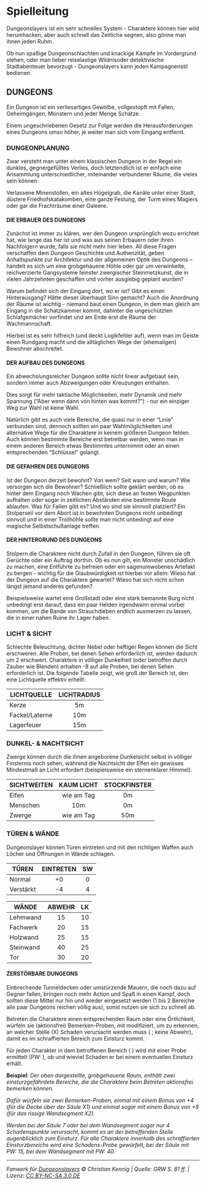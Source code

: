 # Spielleitung

Dungeonslayers ist ein sehr schnelles System - Charaktere können hier wild herumhacken, aber auch schnell das Zeitliche segnen, also gönne man ihnen jeden Ruhm.

Ob nun spaßige Dungeonschlachten und knackige Kämpfe im Vordergrund stehen, oder man lieber reiselastige Wildnisoder detektivische Stadtabenteuer bevorzugt - Dungeonslayers kann jeden Kampagnenstil bedienen.

## DUNGEONS

Ein Dungeon ist ein verliesartiges Gewölbe, vollgestopft mit Fallen, Geheimgängen, Monstern und jeder Menge Schätze.

Einem ungeschriebenen Gesetz zur Folge werden die Herausforderungen eines Dungeons umso höher, je weiter man sich vom Eingang entfernt.

### DUNGEONPLANUNG

Zwar versteht man unter einem klassischen Dungeon in der Regel ein dunkles, gegnergefülltes Verlies, doch letztendlich ist er einfach eine Ansammlung unterschiedlicher, miteinander verbundener Räume, die vieles sein können:

Verlassene Minenstollen, ein altes Hügelgrab, die Kanäle unter einer Stadt, düstere Friedhofskatakomben, eine ganze Festung, der Turm eines Magiers oder gar die Frachträume einer Galeere.

#### DIE ERBAUER DES DUNGEONS

Zunächst ist immer zu klären, wer den Dungeon ursprünglich wozu errichtet hat, wie lange das her ist und was aus seinen Erbauern oder ihren Nachfolgern wurde, falls sie nicht mehr hier leben. All diese Fragen verschaffen dem Dungeon Geschichte und Authenzität, geben Anhaltspunkte zur Architektur und der allgemeinen Optik des Dungeons – handelt es sich um eine grobgehauene Höhle oder gar um verwinkelte, reichverzierte Gangsysteme feinster zwergischer Steinmetzkunst, die in vielen Jahrzehnten geschaffen und vorher ausgiebig geplant wurden?

Warum befindet sich der Eingang dort, wo er ist? Gibt es einen Hinterausgang? Hätte dieser überhaupt Sinn gemacht? Auch die Anordnung der Räume ist wichtig - niemand baut einen Dungeon, in dem man gleich am Eingang in die Schatzkammer kommt, dahinter die ungeschützten Schlafgemächer vorfindet und am Ende erst die Räume der Wachmannschaft.

Hierbei ist es sehr hilfreich (und deckt Logikfehler auf), wenn man im Geiste einen Rundgang macht und die alltäglichen Wege der (ehemaligen) Bewohner abschreitet.

#### DER AUFBAU DES DUNGEONS

Ein abwechslungsreicher Dungeon sollte nicht linear aufgebaut sein, sondern immer auch Abzweigungen oder Kreuzungen enthalten.

Dies sorgt für mehr taktische Möglichkeiten, mehr Dynamik und mehr Spannung (“Aber wenn dann von hinten was kommt?”) - nur ein einziger Weg zur Wahl ist keine Wahl.

Natürlich gibt es auch viele Bereiche, die quasi nur in einer “Linie” verbunden sind, dennoch sollten ein paar Wahlmöglichkeiten und alternative Wege für die Charaktere in keinem größeren Dungeon fehlen. Auch können bestimmte Bereiche erst betretbar werden, wenn man in einem anderen Bereich etwas Bestimmtes unternimmt oder an einen entsprechenden “Schlüssel” gelangt.

#### DIE GEFAHREN DES DUNGEONS

Ist der Dungeon derzeit bewohnt? Von wem? Seit wann und warum? Wie versorgen sich die Bewohner? Schließlich sollte geklärt werden, ob es hinter dem Eingang noch Wachen gibt, sich diese an festen Wegpunkten aufhalten oder sogar in zeitlichen Abständen eine bestimmte Route ablaufen. Was für Fallen gibt es? Und wo sind sie sinnvoll platziert? Ein Stolperseil vor dem Abort ist in bewohnten Dungeons nicht unbedingt sinnvoll und in einer Trollhöhle sollte man nicht unbedingt auf eine magische Selbstschußanlage treffen.

#### DER HINTERGRUND DES DUNGEONS

Stolpern die Charaktere nicht durch Zufall in den Dungeon, führen sie oft Gerüchte oder ein Auftrag dorthin. Ob es nun gilt, ein Monster unschädlich zu machen, eine Entführte zu befreien oder ein sagenumwobenes Artefakt zu bergen - wichtig für die Glaubwürdigkeit ist hierbei vor allem: Wieso hat der Dungeon auf die Charaktere gewartet? Wieso hat sich nicht schon längst jemand anderes gefunden?

Beispielsweise wartet eine Großstadt oder eine stark bemannte Burg nicht unbedingt erst darauf, dass ein paar Helden irgendwann einmal vorbei kommen, um die Bande von Strauchdieben endlich ausmerzen zu lassen,
die in einer nahen Ruine ihr Lager haben.

### LICHT & SICHT

Schlechte Beleuchtung, dichter Nebel oder heftiger Regen können die Sicht erschweren. Alle Proben, bei denen Sehen erforderlich ist, werden dadurch um 2 erschwert. Charaktere in völliger Dunkelheit (oder betroffen durch Zauber wie Blenden) erhalten -8 auf alle Proben, bei denen Sehen erforderlich ist. Die folgende Tabelle zeigt, wie groß der Bereich ist, den eine Lichtquelle effektiv erhellt:

| LICHTQUELLE    | LICHTRADIUS |
| -------------- | :---------: |
| Kerze          |     5m      |
| Fackel/Laterne |     10m     |
| Lagerfeuer     |     15m     |

### DUNKEL- & NACHTSICHT

Zwerge können durch die ihnen angeborene Dunkelsicht selbst in völliger Finsternis noch sehen, während die Nachtsicht der Elfen ein gewisses Mindestmaß an Licht erfordert (beispielsweise ein sternenklarer Himmel).

| SICHTWEITEN | KAUM LICHT | STOCKFINSTER |
| ----------- | :--------: | :----------: |
| Elfen       | wie am Tag |      0m      |
| Menschen    |    10m     |      0m      |
| Zwerge      | wie am Tag |     50m      |

### TÜREN & WÄNDE

Dungeonslayer können Türen eintreten und mit den richtigen Waffen auch Löcher und Öffnungen in Wände schlagen.

| TÜREN     | EINTRETEN | SW  |
| --------- | :-------: | :-: |
| Normal    |    +0     |  0  |
| Verstärkt |    -4     |  4  |

| WÄNDE     | ABWEHR | LK  |
| --------- | :----: | :-: |
| Lehmwand  |   15   | 10  |
| Fachwerk  |   20   | 15  |
| Holzwand  |   25   | 15  |
| Steinwand |   40   | 25  |
| Tor       |   30   | 20  |

#### ZERSTÖRBARE DUNGEONS

Einbrechende Tunneldecken oder umstürzende Mauern, die noch dazu auf Gegner fallen, bringen noch mehr Action und Spaß in einen Kampf, doch sollten diese Mittel nur hin und wieder eingesetzt werden (1 bis 2 Bereiche alle paar Dungeons reichen völlig aus), sonst nutzen sie sich zu schnell ab.

Betreten die Charaktere einen entsprechenden Raum oder eine Örtlichkeit, würfeln sie (aktionsfrei) Bemerken-Proben, mit modifiziert, um zu erkennen, an welcher Stelle (X) Schaden verursacht werden muss ( ; keine Abwehr), damit es im schraffierten Bereich zum Einsturz kommt.

Für jeden Charakter in dem betroffenen Bereich ( ) wird mit einer Probe ermittelt (PW: ), ob und wieviel Schaden er bei einem eventuellen Einsturz erhält.

**Beispiel**: _Der oben dargestellte, grobgehauene Raum, enthält zwei einsturzgefährdete Bereiche, die die Charaktere beim Betreten aktionsfrei bemerken können._

_Dafür würfeln sie zwei Bemerken-Proben, einmal mit einem Bonus von +4 (für die Decke über der Säule X1) und einmal sogar mit einem Bonus von +8 (für das rissige Wandsegment X2)._

_Werden bei der Säule 7 oder bei dem Wandsegment sogar nur 4 Schadenspunkte verursacht, kommt es an der betreffenden Stelle augenblicklich zum Einsturz. Für alle Charaktere innerhalb des schraffierten Einsturzbereichs wird eine Schadens-Probe gewürfelt, bei der Säule mit PW: 15, bei dem Wandsegment mit PW: 40._

---

_Fanwerk für [Dungeonslayers](https://www.dungeonslayers.net/) © Christian Kennig | Quelle: GRW S. 81 ff. | Lizenz: [CC BY-NC-SA 3.0 DE](https://creativecommons.org/licenses/by-nc-sa/3.0/de/)_
